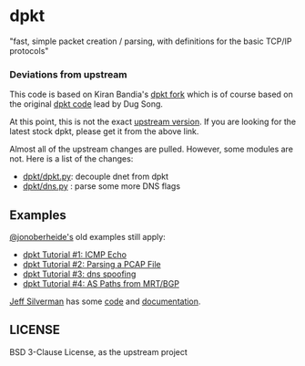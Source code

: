 # dpkt
"fast, simple packet creation / parsing, with definitions for the basic TCP/IP protocols"

### Deviations from upstream
This code is based on Kiran Bandia's [dpkt fork](https://github.com/kbandla/dpkt) which is of course based on the original [dpkt code](https://code.google.com/p/dpkt/) lead by Dug Song.

At this point, this is not the exact [upstream version](https://code.google.com/p/dpkt/). 
If you are looking for the latest stock dpkt, please get it from the above link.

Almost all of the upstream changes are pulled. However, some modules are not.
Here is a list of the changes:

* [dpkt/dpkt.py](https://github.com/kbandla/dpkt/commit/336fe02b0e2f00b382d91cd42558a69eec16d6c7): decouple dnet from dpkt 
* [dpkt/dns.py](https://github.com/kbandla/dpkt/commit/2bf3cde213144391fd90488d12f9ccce51b5fbca) : parse some more DNS flags

## Examples
[@jonoberheide's](https://twitter.com/jonoberheide) old examples still apply:

* [dpkt Tutorial #1: ICMP Echo](https://jon.oberheide.org/blog/2008/08/25/dpkt-tutorial-1-icmp-echo/)
* [dpkt Tutorial #2: Parsing a PCAP File](https://jon.oberheide.org/blog/2008/10/15/dpkt-tutorial-2-parsing-a-pcap-file/)
* [dpkt Tutorial #3: dns spoofing](https://jon.oberheide.org/blog/2008/12/20/dpkt-tutorial-3-dns-spoofing/)
* [dpkt Tutorial #4: AS Paths from MRT/BGP](https://jon.oberheide.org/blog/2009/03/25/dpkt-tutorial-4-as-paths-from-mrt-bgp/)

[Jeff Silverman](https://github.com/jeffsilverm) has some [code](https://github.com/jeffsilverm/dpkt_doc)
and [documentation](http://www.commercialventvac.com/dpkt.html).

## LICENSE
BSD 3-Clause License, as the upstream project
